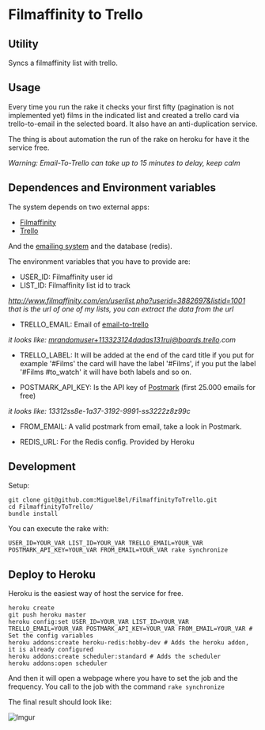 # Filmaffinity to Trello

## Utility

Syncs a filmaffinity list with trello.

## Usage

Every time you run the rake it checks your first fifty (pagination is not implemented yet) films in the indicated list and created a trello card via trello-to-email in the selected board. It also have an anti-duplication service.

The thing is about automation the run of the rake on heroku for have it the service free.

_Warning: Email-To-Trello can take up to 15 minutes to delay, keep calm_

## Dependences and Environment variables

The system depends on two external apps:

- [Filmaffinity](http://www.filmaffinity.com)
- [Trello](http://www.trello.com)

And the [emailing system](http://www.postmarkapp.com) and the database (redis).

The environment variables that you have to provide are:

- USER_ID: Filmaffinity user id
- LIST_ID: Filmaffinity list id to track

_http://www.filmaffinity.com/en/userlist.php?userid=3882697&listid=1001 that is the url of one of my lists, you can extract the data from the url_

- TRELLO_EMAIL: Email of [email-to-trello](http://blog.trello.com/create-cards-via-email/)

_it looks like:  mrandomuser+113323124dadas131rui@boards.trello.com_

- TRELLO_LABEL: It will be added at the end of the card title if you put for example '#Films' the card will have the label '#Films', if you put the label '#Films #to_watch' it will have both labels and so on.

- POSTMARK_API_KEY: Is the API key of [Postmark](http://www.postmarkapp.com) (first 25.000 emails for free)

_it looks like: 13312ss8e-1a37-3192-9991-ss3222z8z99c_

- FROM_EMAIL: A valid postmark from email, take a look in Postmark.

- REDIS_URL: For the Redis config. Provided by Heroku

## Development

Setup:

```
git clone git@github.com:MiguelBel/FilmaffinityToTrello.git
cd FilmaffinityToTrello/
bundle install
```

You can execute the rake with:

```USER_ID=YOUR_VAR LIST_ID=YOUR_VAR TRELLO_EMAIL=YOUR_VAR POSTMARK_API_KEY=YOUR_VAR FROM_EMAIL=YOUR_VAR rake synchronize```

## Deploy to Heroku

Heroku is the easiest way of host the service for free.

```
heroku create
git push heroku master
heroku config:set USER_ID=YOUR_VAR LIST_ID=YOUR_VAR TRELLO_EMAIL=YOUR_VAR POSTMARK_API_KEY=YOUR_VAR FROM_EMAIL=YOUR_VAR # Set the config variables
heroku addons:create heroku-redis:hobby-dev # Adds the heroku addon, it is already configured
heroku addons:create scheduler:standard # Adds the scheduler
heroku addons:open scheduler
```

And then it will open a webpage where you have to set the job and the frequency. You call to the job with the command ```rake synchronize```

The final result should look like:

![Imgur](http://i.imgur.com/dGimcHW.png)
